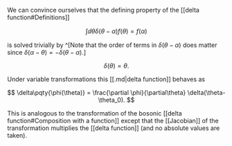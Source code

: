 We can convince ourselves that the defining property
of the [[delta function#Definitions]]

$$
\int \dd{\theta} \delta(\theta-\alpha) f(\theta)
=f(\alpha)
$$

is solved trivially by
^[Note that the order of terms in
$\delta(\theta-\alpha)$ does matter since
$\delta(\alpha-\theta)=-\delta(\theta-\alpha)$.]

$$
\delta(\theta) = \theta.
$$

Under variable transformations this [[.md|delta function]] behaves as

$$
\delta\pqty{\phi(\theta)} = \frac{\partial \phi}{\partial\theta} \delta(\theta-\theta_0).
$$

This is analogous to the transformation of the bosonic [[delta function#Composition with a function]] except that the
[[Jacobian]] of the transformation multiplies the [[delta function]]
(and no absolute values are taken).